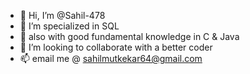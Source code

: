 - 👋 Hi, I’m @Sahil-478
- 👀 I’m specialized in SQL
- 🌱 also with good fundamental knowledge in  C & Java
- 💞️ I’m looking to collaborate with a better coder
- 📫 email me @ sahilmutkekar64@gmail.com

<!---
Sahil-478/Sahil-478 is a ✨ special ✨ repository because its `README.md` (this file) appears on your GitHub profile.
You can click the Preview link to take a look at your changes.
--->
